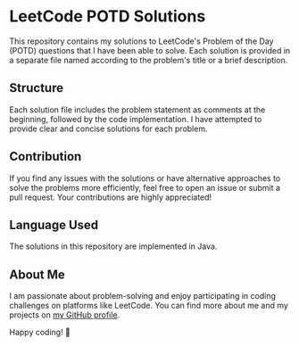 # LeetCode POTD Solutions

This repository contains my solutions to LeetCode's Problem of the Day (POTD) questions that I have been able to solve. Each solution is provided in a separate file named according to the problem's title or a brief description.

## Structure

Each solution file includes the problem statement as comments at the beginning, followed by the code implementation. I have attempted to provide clear and concise solutions for each problem.

## Contribution

If you find any issues with the solutions or have alternative approaches to solve the problems more efficiently, feel free to open an issue or submit a pull request. Your contributions are highly appreciated!

## Language Used

The solutions in this repository are implemented in Java.

## About Me

I am passionate about problem-solving and enjoy participating in coding challenges on platforms like LeetCode. You can find more about me and my projects on [my GitHub profile](https://github.com/Dhruv9068/).

Happy coding! 🚀
